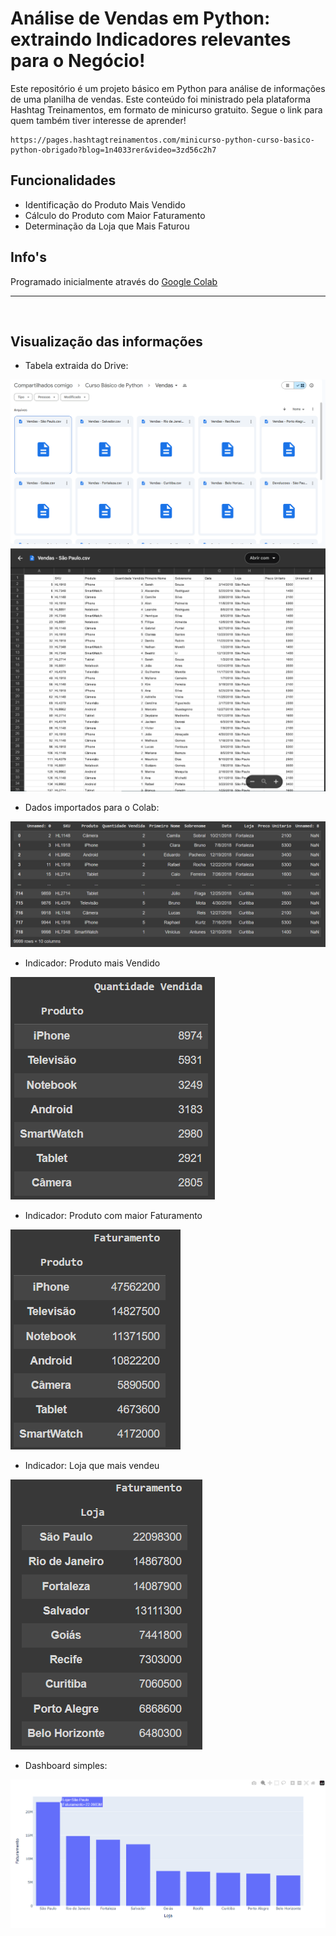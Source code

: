 # Análise de Vendas em Python: extraindo Indicadores relevantes para o Negócio!

Este repositório é um projeto básico em Python para análise de informações de uma planilha de vendas. Este conteúdo foi ministrado pela plataforma Hashtag Treinamentos, em formato de minicurso gratuito. Segue o link para quem também tiver interesse de aprender!

    https://pages.hashtagtreinamentos.com/minicurso-python-curso-basico-python-obrigado?blog=1n4033rer&video=3zd56c2h7


## Funcionalidades

- Identificação do Produto Mais Vendido
- Cálculo do Produto com Maior Faturamento
- Determinação da Loja que Mais Faturou


## Info's

Programado inicialmente através do [Google Colab](https://colab.research.google.com/drive/1kFmEsK7w_UZm6OwTvWx9UxULItg5gn8Q?usp=sharing)

---
<br>

## Visualização das informações

- Tabela extraida do Drive:

<img src="tabelas/drive.png">

<img src="tabelas/tabela_sp.png">

- Dados importados para o Colab:

<img src="tabelas/dados_colab.png">

- Indicador: Produto mais Vendido

<img src="tabelas/produto_mais_vendido.png">

- Indicador: Produto com maior Faturamento

<img src="tabelas/maior_faturamento.png">

- Indicador: Loja que mais vendeu

<img src="tabelas/loja_maior_faturamento.png">

- Dashboard simples: 

<img src="tabelas/exemplo_dash.png">
